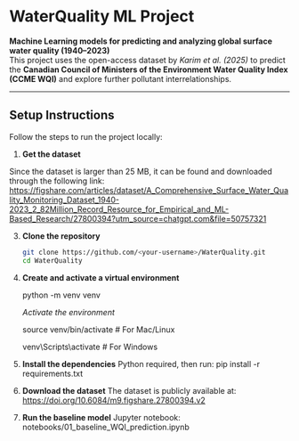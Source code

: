 # WaterQuality ML Project

**Machine Learning models for predicting and analyzing global surface water quality (1940–2023)**  
This project uses the open-access dataset by *Karim et al. (2025)* to predict the **Canadian Council of Ministers of the Environment Water Quality Index (CCME WQI)** and explore further pollutant interrelationships.

---

## Setup Instructions

Follow the steps to run the project locally:

1. **Get the dataset**

Since the dataset is larger than 25 MB, it can be found and downloaded through the following link:
https://figshare.com/articles/dataset/A_Comprehensive_Surface_Water_Quality_Monitoring_Dataset_1940-2023_2_82Million_Record_Resource_for_Empirical_and_ML-Based_Research/27800394?utm_source=chatgpt.com&file=50757321
   
3. **Clone the repository**
   ```bash
   git clone https://github.com/<your-username>/WaterQuality.git
   cd WaterQuality

4. **Create and activate a virtual environment**

   python -m venv venv
   
   *Activate the environment*
  
   source venv/bin/activate      # For Mac/Linux

   venv\Scripts\activate         # For Windows

5. **Install the dependencies**
Python required, then run:
pip install -r requirements.txt

6. **Download the dataset**
The dataset is publicly available at:
https://doi.org/10.6084/m9.figshare.27800394.v2

7. **Run the baseline model**
Jupyter notebook:
notebooks/01_baseline_WQI_prediction.ipynb






